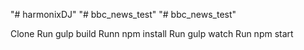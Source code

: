 "# harmonixDJ" 
"# bbc_news_test" 
"# bbc_news_test" 


Clone
Run gulp build
Runn npm install
Run gulp watch
Run npm start
